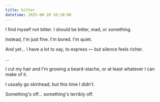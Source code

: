 ```yaml
---
title: bitter
datetime: 2025-08-20 18:10:00
---
```

I find myself not bitter. I should be bitter, mad, or something.

Instead, I'm just fine. I'm bored. I'm quiet.

And yet... I have a lot to say, to express — but silence feels richer.

...

I cut my hair and I'm growing a beard-stache, or at least whatever I can make of it.

I usually go skinhead, but this time I didn't.

Something's off... something's terribly off.
